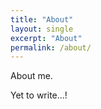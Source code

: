 ```yaml
---
title: "About"
layout: single
excerpt: "About"
permalink: /about/
---
```


About me.

Yet to write...!
